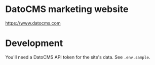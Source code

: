 # DatoCMS marketing website

https://www.datocms.com

# Development

You'll need a DatoCMS API token for the site's data.
See `.env.sample`.
